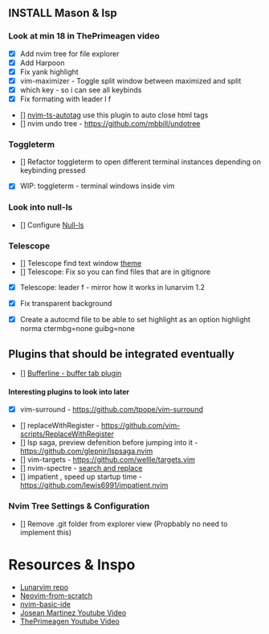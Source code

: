 ## INSTALL Mason & lsp

### Look at min 18 in ThePrimeagen video

- [x] Add nvim tree for file explorer
- [x] Add Harpoon
- [x] Fix yank highlight
- [x] vim-maximizer - Toggle split window between maximized and split
- [x] which key - so i can see all keybinds
- [x] Fix formating with leader l f 
- [] [nvim-ts-autotag](https://github.com/windwp/nvim-ts-autotag) use this plugin to auto close html tags
- [] nvim undo tree - https://github.com/mbbill/undotree

### Toggleterm
- [] Refactor toggleterm to open different terminal instances depending on keybinding pressed
- [x] WIP: toggleterm - terminal windows inside vim

### Look into null-ls
- [] Configure [Null-ls](https://www.youtube.com/watch?v=e3xxkEbhG0o)

### Telescope
- [] Telescope find text window [theme](https://github.com/nvim-telescope/telescope.nvim#themes) 
- [] Telescope: Fix so you can find files that are in gitignore
- [x] Telescope: leader f - mirror how it works in lunarvim 1.2

- [x] Fix transparent background 
- [x] Create a autocmd file to be able to set highlight as an option
      highlight norma ctermbg=none guibg=none
## Plugins that should be integrated eventually
- [] [Bufferline - buffer tab plugin](https://github.com/akinsho/bufferline.nvim)

#### Interesting plugins to look into later
- [x] vim-surround - https://github.com/tpope/vim-surround
- [] replaceWithRegister - https://github.com/vim-scripts/ReplaceWithRegister
- [] lsp saga, preview defenition before jumping into it - https://github.com/glepnir/lspsaga.nvim
- [] vim-targets - https://github.com/wellle/targets.vim
- [] nvim-spectre - [search and replace](https://github.com/nvim-pack/nvim-spectre) 
- [] impatient , speed up startup time - https://github.com/lewis6991/impatient.nvim
### Nvim Tree Settings & Configuration
- [] Remove .git folder from explorer view (Propbably no need to implement this)

# Resources & Inspo
* [Lunarvim repo](https://www.lunarvim.org/)
* [Neovim-from-scratch](https://github.com/LunarVim/Neovim-from-scratch)
* [nvim-basic-ide](https://github.com/LunarVim/nvim-basic-ide)
* [Josean Martinez Youtube Video](https://www.youtube.com/watch?v=vdn_pKJUda8&list=LL&index=1)
* [ThePrimeagen Youtube Video](https://www.youtube.com/watch?v=w7i4amO_zaE&list=LL)
